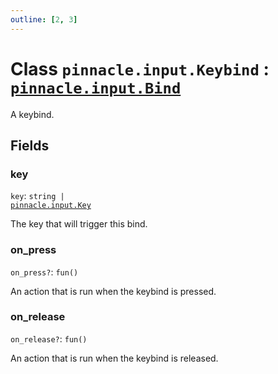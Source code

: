 ```yaml
---
outline: [2, 3]
---
```


# Class `pinnacle.input.Keybind` : <code><a href="/lua-reference/0.1.0-alpha.2/classes/pinnacle.input.Bind">pinnacle.input.Bind</a></code>


A keybind.

## Fields

### key

`key`: <code>string | <a href="/lua-reference/0.1.0-alpha.2/enums/pinnacle.input.Key">pinnacle.input.Key</a></code>

The key that will trigger this bind.

### on_press <Badge type="danger" text="nullable" />

`on_press?`: <code>fun()</code>

An action that is run when the keybind is pressed.

### on_release <Badge type="danger" text="nullable" />

`on_release?`: <code>fun()</code>

An action that is run when the keybind is released.


